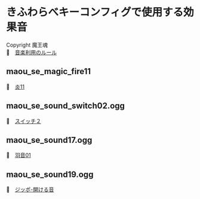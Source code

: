 # きふわらべキーコンフィグで使用する効果音

Copyright 魔王魂  
📖　[音楽利用のルール](https://maou.audio/rule/)  


## maou_se_magic_fire11

🎵　[炎11](https://maou.audio/se_magic_fire11/)  


## maou_se_sound_switch02.ogg

🎵　[スイッチ２](https://maou.audio/se_sound_switch02/)  


## maou_se_sound17.ogg

🎵　[羽音01](https://maou.audio/se_sound17/)  


## maou_se_sound19.ogg

🎵　[ジッポ-開ける音](https://maou.audio/se_sound19/)  
